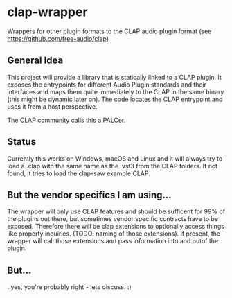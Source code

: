 # clap-wrapper
Wrappers for other plugin formats to the CLAP audio plugin format (see https://github.com/free-audio/clap)

## General Idea

This project will provide a library that is statically linked to a CLAP plugin. It exposes the entrypoints for different Audio Plugin standards and their interfaces and maps them quite immediately to the CLAP in the same binary (this might be dynamic later on). The code locates the CLAP entrypoint and uses it from a host perspective.

The CLAP community calls this a PALCer.

## Status

Currently this works on Windows, macOS and Linux and it will always try to load a .clap with the same name as the .vst3 from the CLAP folders.
If not found, it tries to load the clap-saw example CLAP. 

## But the vendor specifics I am using...

The wrapper will only use CLAP features and should be sufficent for 99% of the plugins out there, but sometimes vendor specific contracts have to be exposed. Therefore there will be clap extensions to optionally access things like property inquiries. (TODO: naming of those extensions). If present, the wrapper will call those extensions and pass information into and outof the plugin.

## But...

..yes, you're probably right - lets discuss. :)
